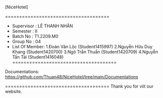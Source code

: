 [NiceHotel]

=====================================
+ Supervisor          : LÊ THANH NHÂN
+ Semester            : II
+ Batch No            : T1.2209.M0
+ Group No            : 04
+ List Of Member:
          1.Đoàn Văn Lộc          (Student1415997)
          2.Nguyễn Hữu Duy Khang  (Student1420700)
          3.Ngô Trần Thuấn        (Student1420709) 
          4.Nguyễn Tấn Tài        (Student1416048)
=====================================
  
Documentations: https://github.com/Thuan48/NiceHotel/tree/main/Documentations

=====================================
Thank you for víit our website.
